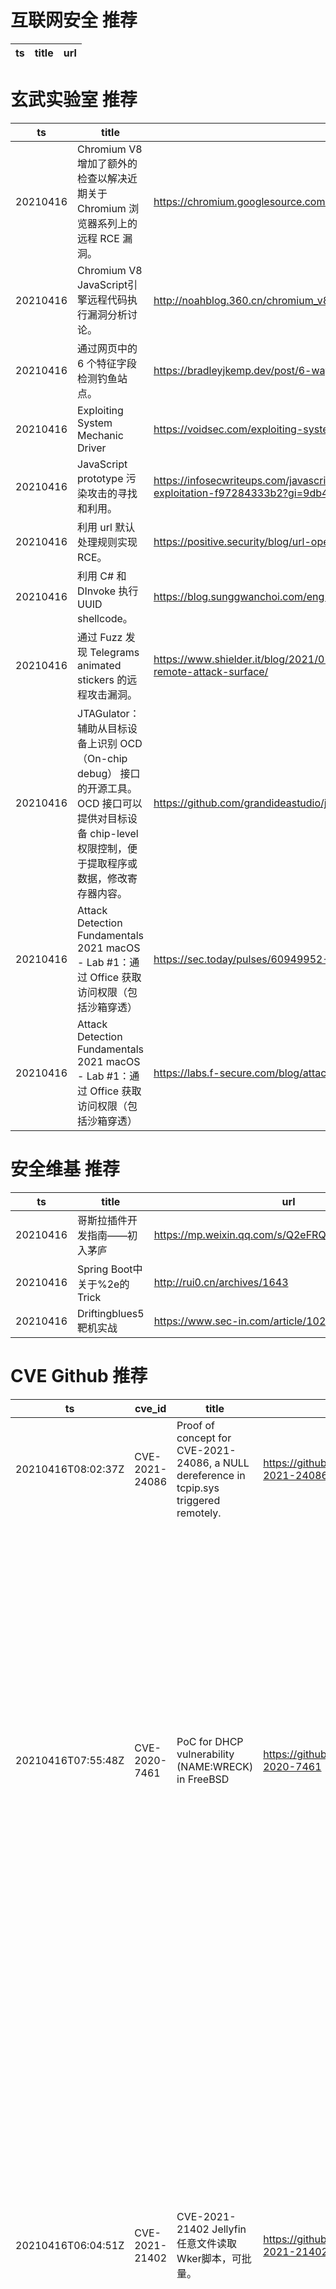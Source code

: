 # 互联网安全 推荐
| ts | title | url| 
| --- | --- | ---| 


# 玄武实验室 推荐
| ts | title | url| 
| --- | --- | ---| 
| 20210416 | Chromium V8 增加了额外的检查以解决近期关于 Chromium 浏览器系列上的远程 RCE 漏洞。 | https://chromium.googlesource.com/v8/v8/+/d4aafa4022b718596b3deadcc3cdcb9209896154| 
| 20210416 | Chromium V8 JavaScript引擎远程代码执行漏洞分析讨论。 | http://noahblog.360.cn/chromium_v8_remote_code_execution_vulnerability_analysis/| 
| 20210416 | 通过网页中的 6 个特征字段检测钓鱼站点。 | https://bradleyjkemp.dev/post/6-ways-to-detect-phishing-sites-using-high-entropy-strings/| 
| 20210416 | Exploiting System Mechanic Driver | https://voidsec.com/exploiting-system-mechanic-driver/| 
| 20210416 | JavaScript prototype 污染攻击的寻找和利用。 | https://infosecwriteups.com/javascript-prototype-pollution-practice-of-finding-and-exploitation-f97284333b2?gi=9db44f26abcf| 
| 20210416 | 利用 url 默认处理规则实现 RCE。 | https://positive.security/blog/url-open-rce| 
| 20210416 | 利用 C# 和 DInvoke 执行 UUID shellcode。 | https://blog.sunggwanchoi.com/eng-uuid-shellcode-execution/| 
| 20210416 | 通过 Fuzz 发现 Telegrams animated stickers 的远程攻击漏洞。 | https://www.shielder.it/blog/2021/02/hunting-for-bugs-in-telegrams-animated-stickers-remote-attack-surface/| 
| 20210416 | JTAGulator：辅助从目标设备上识别 OCD（On-chip debug） 接口的开源工具。OCD 接口可以提供对目标设备 chip-level 权限控制，便于提取程序或数据，修改寄存器内容。 | https://github.com/grandideastudio/jtagulator/blob/1.11/CHANGES.markdown| 
| 20210416 | Attack Detection Fundamentals 2021 macOS - Lab #1：通过 Office 获取访问权限（包括沙箱穿透） | https://sec.today/pulses/60949952-6461-42d9-a963-57b905f28c4c/| 
| 20210416 | Attack Detection Fundamentals 2021 macOS - Lab #1：通过 Office 获取访问权限（包括沙箱穿透） | https://labs.f-secure.com/blog/attack-detection-fundamentals-2021-macos-lab-1/| 


# 安全维基 推荐
| ts | title | url| 
| --- | --- | ---| 
| 20210416 | 哥斯拉插件开发指南——初入茅庐 | https://mp.weixin.qq.com/s/Q2eFRQQCEVf4bf_jNsWX2g| 
| 20210416 | Spring Boot中关于%2e的Trick | http://rui0.cn/archives/1643| 
| 20210416 | Driftingblues5靶机实战 | https://www.sec-in.com/article/1021| 


# CVE Github 推荐
| ts | cve_id | title | url | cve_detail| 
| --- | --- | --- | --- | ---| 
| 20210416T08:02:37Z | CVE-2021-24086 | Proof of concept for CVE-2021-24086, a NULL dereference in tcpip.sys triggered remotely. | https://github.com/0vercl0k/CVE-2021-24086 | | 
| 20210416T07:55:48Z | CVE-2020-7461 | PoC for DHCP vulnerability (NAME:WRECK) in FreeBSD | https://github.com/knqyf263/CVE-2020-7461 | In FreeBSD 12.1-STABLE before r365010, 11.4-STABLE before r365011, 12.1-RELEASE before p9, 11.4-RELEASE before p3, and 11.3-RELEASE before p13, dhclient(8) fails to handle certain malformed input related to handling of DHCP option 119 resulting a heap overflow. The heap overflow could in principle be exploited to achieve remote code execution. The affected process runs with reduced privileges in a Capsicum sandbox, limiting the immediate impact of an exploit.| 
| 20210416T06:04:51Z | CVE-2021-21402 | CVE-2021-21402 Jellyfin任意文件读取 Wker脚本，可批量。 | https://github.com/givemefivw/CVE-2021-21402 | Jellyfin is a Free Software Media System. In Jellyfin before version 10.7.1, with certain endpoints, well crafted requests will allow arbitrary file read from a Jellyfin server%s file system. This issue is more prevalent when Windows is used as the host OS. Servers that are exposed to the public Internet are potentially at risk. This is fixed in version 10.7.1. As a workaround, users may be able to restrict some access by enforcing strict security permissions on their filesystem, however, it is recommended to update as soon as possible.| 
| 20210416T05:40:58Z | CVE-2020-25078 | D-Link DCS系列摄像头账号密码信息泄露批量脚本 | https://github.com/S0por/CVE-2020-25078 | | 
| 20210416T05:40:05Z | CVE-2021-26295 | Apache OFBiz rmi反序列化EXP(CVE-2021-26295) | https://github.com/S0por/CVE-2021-26295-Apache-OFBiz-EXP | Apache OFBiz has unsafe deserialization prior to 17.12.06. An unauthenticated attacker can use this vulnerability to successfully take over Apache OFBiz.| 
| 20210416T02:44:02Z | CVE-2021-22192 | CVE-2021-22192 靶场： 未授权用户 RCE 漏洞 | https://github.com/lyy289065406/CVE-2021-22192 | An issue has been discovered in GitLab CE/EE affecting all versions starting from 13.2 allowing unauthorized authenticated users to execute arbitrary code on the server.| 


# klee on Github 推荐
| ts | title | url | stars | forks| 
| --- | --- | --- | --- | ---| 
| 20210416T10:15:55Z | test | https://github.com/xenoney/kleee | 0 | 0| 


# s2e on Github 推荐
| ts | title | url | stars | forks| 
| --- | --- | --- | --- | ---| 
| 20210416T10:04:27Z | S2E: A platform for multi-path program analysis with selective symbolic execution. | https://github.com/S2E/s2e | 115 | 26| 


# exploit on Github 推荐
| ts | title | url | stars | forks| 
| --- | --- | --- | --- | ---| 
| 20210416T12:05:00Z | Null | https://github.com/luigifeola/CollectiveResourceExploitation | 0 | 0| 
| 20210416T12:02:32Z | Open-Source Vulnerability Intelligence Center - Unified source of vulnerability, exploit and threat Intelligence feeds | https://github.com/Patrowl/PatrowlHearsData | 21 | 8| 
| 20210416T11:46:31Z | Exploit allowing to load arbitrary code on the PSX using only a memory card (no game needed) | https://github.com/brad-lin/FreePSXBoot | 147 | 12| 
| 20210416T11:30:22Z | Jenkins exploit for Servers without authentication | https://github.com/Hacker5preme/jenkins-exploit | 0 | 0| 
| 20210416T11:21:18Z | IC1 project part %Low% (Exploitation) | https://github.com/buykjk/ic1-project-low | 0 | 0| 
| 20210416T11:16:04Z | Null | https://github.com/A0x01/exploit | 0 | 0| 
| 20210416T10:59:30Z | Eyou_Rce_Exploit | https://github.com/nice0e3/Eyou_Rce_Exploit | 1 | 0| 
| 20210416T10:55:05Z | Null | https://github.com/th3ken-dev/TH3KEN-EDITON | 2 | 0| 
| 20210416T10:50:30Z | Vulnerabilities exploitation examples, python | https://github.com/cocomelonc/vulnexipy | 5 | 1| 
| 20210416T10:21:11Z | Exploitation and Mitigation Slides | https://github.com/dobin/yookiterm-slides | 74 | 25| 


# backdoor on Github 推荐
| ts | title | url | stars | forks| 
| --- | --- | --- | --- | ---| 
| 20210416T11:39:39Z | Null | https://github.com/subhomoy-roy-choudhury/BackDoor_Script | 0 | 0| 
| 20210416T08:01:57Z | Null | https://github.com/Wrench56/Backdoor | 0 | 0| 
| 20210416T07:41:28Z | A pure-Rust library for VMware host-guest protocol (%VMXh backdoor%) | https://github.com/lucab/vmw_backdoor-rs | 3 | 0| 
| 20210416T07:31:23Z | Dette er basic runcode. Brug CEVA eller noget andet til at test lortet. Tak til @servercfg for den orginalle backdoor da vi fik ideen ud fra dem.  | https://github.com/DerpIsInactive/VpsStealerFiveM | 2 | 1| 
| 20210416T04:09:51Z | Hidden backdoor attack on NLP systems | https://github.com/lishaofeng/NLP_Backdoor | 1 | 0| 
| 20210416T03:34:31Z | Invisible, customizable backdoor for Minecraft Spigot Plugins. | https://github.com/ThiccIndustries/Minecraft-Backdoor | 2 | 2| 
| 20210416T01:20:41Z | A curated list of backdoor learning resources | https://github.com/THUYimingLi/backdoor-learning-resources | 210 | 34| 
| 20210416T01:13:29Z | LeuxBackdoor 100% clean y Deobf UwU, Cualquier duda Mandarme MD Luscius#0001 | https://github.com/Luscius-Dev/LeuxBackdoor-0.6-DEOBF | 0 | 0| 
| 20210416T00:10:30Z | Null | https://github.com/0xada4d/backdoor | 0 | 0| 


# fuzz on Github 推荐
| ts | title | url | stars | forks| 
| --- | --- | --- | --- | ---| 
| 20210416T00:56:05Z | This repository is for testing a number of open source applications for vulnerabilities using multiple fuzzers. | https://github.com/bartholomewHarris/fuzzingNode.jsApplications | 1 | 1| 
| 20210416T00:01:40Z | CS 4152 Project | https://github.com/nicbarone/Fuzzy-Kiwi | 0 | 0| 



# 日更新程序
